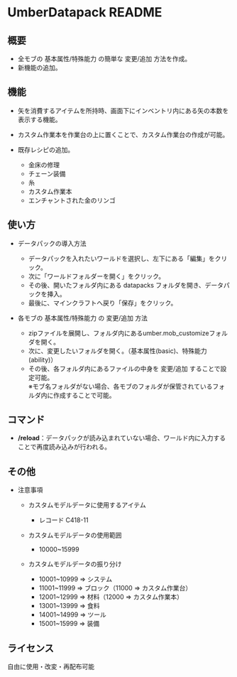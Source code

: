 # UmberDatapack README

## 概要
- 全モブの 基本属性/特殊能力 の簡単な 変更/追加 方法を作成。
- 新機能の追加。

## 機能
- 矢を消費するアイテムを所持時、画面下にインベントリ内にある矢の本数を表示する機能。
- カスタム作業本を作業台の上に置くことで、カスタム作業台の作成が可能。

- 既存レシピの追加。
    - 金床の修理
    - チェーン装備
    - 糸
    - カスタム作業本
    - エンチャントされた金のリンゴ

## 使い方
- データパックの導入方法
    - データパックを入れたいワールドを選択し、左下にある「編集」をクリック。
    - 次に「ワールドフォルダーを開く」をクリック。
    - その後、開いたフォルダ内にある datapacks フォルダを開き、データパックを挿入。
    - 最後に、マインクラフトへ戻り「保存」をクリック。

- 各モブの 基本属性/特殊能力 の 変更/追加 方法
    - zipファイルを展開し、フォルダ内にあるumber.mob_customizeフォルダを開く。
    - 次に、変更したいフォルダを開く。（基本属性(basic)、特殊能力(ability)）
    - その後、各フォルダ内にあるファイルの中身を 変更/追加 することで設定可能。  
    ※モブ名フォルダがない場合、各モブのフォルダが保管されているフォルダ内に作成することで可能。

## コマンド
- **/reload**：データパックが読み込まれていない場合、ワールド内に入力することで再度読み込みが行われる。

## その他
- 注意事項
    - カスタムモデルデータに使用するアイテム
        - レコード C418-11

    - カスタムモデルデータの使用範囲
        - 10000~15999
 
    - カスタムモデルデータの振り分け
        - 10001~10999 => システム
        - 11001~11999 => ブロック（11000 => カスタム作業台）
        - 12001~12999 => 材料（12000 => カスタム作業本）
        - 13001~13999 => 食料
        - 14001~14999 => ツール
        - 15001~15999 => 装備

## ライセンス
自由に使用・改変・再配布可能
